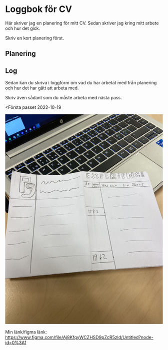 # Loggbok för CV

Här skriver jag en planering för mitt CV.
Sedan skriver jag kring mitt arbete och hur det gick.

Skriv en kort planering först.

## Planering

## Log

Sedan kan du skriva i loggform om vad du har arbetat med från planering och hur det har gått att arbeta med.

Skriv även sådant som du måste arbeta med nästa pass.

<Första passet 2022-10-19

![Github logo](/skisser/Bild1.jpg)


Min länk/figma länk: https://www.figma.com/file/Aj8KfqyWCZHSD9pZcR5zld/Untitled?node-id=0%3A1 


